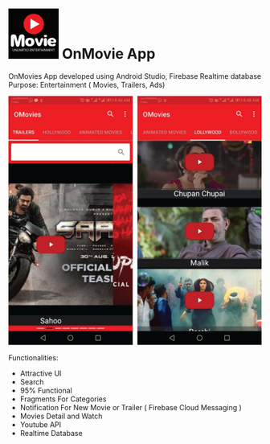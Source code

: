 # <img src="omoviesi.png" width="100" height="100"/> OnMovie App

OnMovies App developed using Android Studio, Firebase Realtime database Purpose: Entertainment ( Movies, Trailers, Ads)

<img src="Asset 1.png" />


Functionalities:
- Attractive UI
- Search
- 95% Functional
- Fragments For Categories
- Notification For New Movie or Trailer ( Firebase Cloud Messaging )
- Movies Detail and Watch
- Youtube API
- Realtime Database
